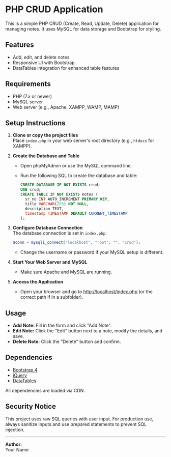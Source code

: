 # PHP CRUD Application

This is a simple PHP CRUD (Create, Read, Update, Delete) application for managing notes. It uses MySQL for data storage and Bootstrap for styling.

## Features

- Add, edit, and delete notes
- Responsive UI with Bootstrap
- DataTables integration for enhanced table features

## Requirements

- PHP (7.x or newer)
- MySQL server
- Web server (e.g., Apache, XAMPP, WAMP, MAMP)

## Setup Instructions

1. **Clone or copy the project files**  
   Place `index.php` in your web server's root directory (e.g., `htdocs` for XAMPP).

2. **Create the Database and Table**
   - Open phpMyAdmin or use the MySQL command line.
   - Run the following SQL to create the database and table:

     ```sql
     CREATE DATABASE IF NOT EXISTS crud;
     USE crud;
     CREATE TABLE IF NOT EXISTS notes (
       sr_no INT AUTO_INCREMENT PRIMARY KEY,
       title VARCHAR(255) NOT NULL,
       description TEXT,
       timestamp TIMESTAMP DEFAULT CURRENT_TIMESTAMP
     );
     ```

3. **Configure Database Connection**  
   The database connection is set in `index.php`:
   ```php
   $conn = mysqli_connect("localhost", "root", "", "crud");
   ```
   - Change the username or password if your MySQL setup is different.

4. **Start Your Web Server and MySQL**  
   - Make sure Apache and MySQL are running.

5. **Access the Application**  
   - Open your browser and go to [http://localhost/index.php](http://localhost/index.php) (or the correct path if in a subfolder).

## Usage

- **Add Note:** Fill in the form and click "Add Note".
- **Edit Note:** Click the "Edit" button next to a note, modify the details, and save.
- **Delete Note:** Click the "Delete" button and confirm.

## Dependencies

- [Bootstrap 4](https://getbootstrap.com/)
- [jQuery](https://jquery.com/)
- [DataTables](https://datatables.net/)

All dependencies are loaded via CDN.

## Security Notice

This project uses raw SQL queries with user input. For production use, always sanitize inputs and use prepared statements to prevent SQL injection.

---

**Author:**  
Your Name
